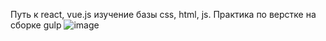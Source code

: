 Путь к react, vue.js изучение базы css, html, js.
Практика по верстке на сборке gulp 
![image](https://github.com/VN23js/WEB/assets/90689988/f5f6c1e3-54a7-4c4c-894a-042fcb819b2b)



